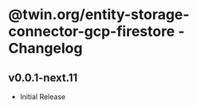 # @twin.org/entity-storage-connector-gcp-firestore - Changelog

## v0.0.1-next.11

- Initial Release
